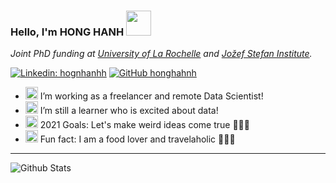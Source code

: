 ### Hello, I'm HONG HANH <img src="https://media.giphy.com/media/KyCKg4Z3rmyrXMUNuk/source.gif" width="40"></h2>
<img align='right' width="200">
<p><em>Joint PhD funding at <a href="http://univ-larochelle.fr/">University of La Rochelle</a>  and <a href="https://www.ijs.si/ijsw/JSI">Jožef Stefan Institute</a>.
</em></p>

[![Linkedin: hognhanhh](https://img.shields.io/badge/-HongHanh-blue?style=flat-square&logo=Linkedin&logoColor=white&link=linkedin.com/in/hồng-hạnh-0b886212a/)](linkedin.com/in/hồng-hạnh-0b886212a/)
[![GitHub honghahnh](https://img.shields.io/github/followers/honghanhh?label=follow&style=social)](https://github.com/honghanhh)

- <img src="https://media.giphy.com/media/j5oMK60WVe1w9YaaOa/source.gif" width="20">  I’m working as a freelancer and remote Data Scientist!
- <img src="https://media.giphy.com/media/j5oMK60WVe1w9YaaOa/source.gif" width="20"> I’m still a learner who is excited about data!
- <img src="https://media.giphy.com/media/j5oMK60WVe1w9YaaOa/source.gif" width="20">  2021 Goals: Let's make weird ideas come true 🤣🤣🤣
- <img src="https://media.giphy.com/media/j5oMK60WVe1w9YaaOa/source.gif" width="20">  Fun fact: I am a food lover and travelaholic 👋👋👋

---

<img align="left" alt="Github Stats" src="https://github-readme-stats.vercel.app/api?username=honghanhh&show_icons=true&hide_border=true" />





